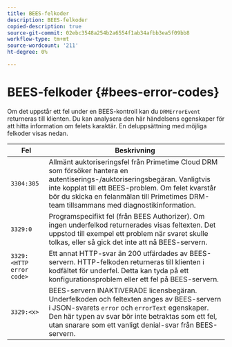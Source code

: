 ```yaml
---
title: BEES-felkoder
description: BEES-felkoder
copied-description: true
source-git-commit: 02ebc3548a254b2a6554f1ab34afbb3ea5f09bb8
workflow-type: tm+mt
source-wordcount: '211'
ht-degree: 0%

---
```


# BEES-felkoder {#bees-error-codes}

<!--<a id="section_81946679E1114DBA9FE173D0AA9E2F09"></a>-->

Om det uppstår ett fel under en BEES-kontroll kan du `DRMErrorEvent` returneras till klienten. Du kan analysera den här händelsens egenskaper för att hitta information om felets karaktär. En deluppsättning med möjliga felkoder visas nedan.

| Fel | Beskrivning |
|---|---|
| `3304:305` | Allmänt auktoriseringsfel från Primetime Cloud DRM som försöker hantera en autentiserings-/auktoriseringsbegäran. Vanligtvis inte kopplat till ett BEES-problem. Om felet kvarstår bör du skicka en felanmälan till Primetimes DRM-team tillsammans med diagnostikinformation. |
| `3329:0` | Programspecifikt fel (från BEES Authorizer). Om ingen underfelkod returnerades visas feltexten. Det uppstod till exempel ett problem när svaret skulle tolkas, eller så gick det inte att nå BEES-servern. |
| `3329:<HTTP error code>` | Ett annat HTTP-svar än 200 utfärdades av BEES-servern. HTTP-felkoden returneras till klienten i kodfältet för underfel. Detta kan tyda på ett konfigurationsproblem eller ett fel på BEES-servern. |
| `3329:<x>` | BEES-servern INAKTIVERADE licensbegäran. Underfelkoden och feltexten anges av BEES-servern i JSON-svarets `error` och `errorText` egenskaper. Den här typen av svar bör inte betraktas som ett fel, utan snarare som ett vanligt denial-svar från BEES-servern. |
